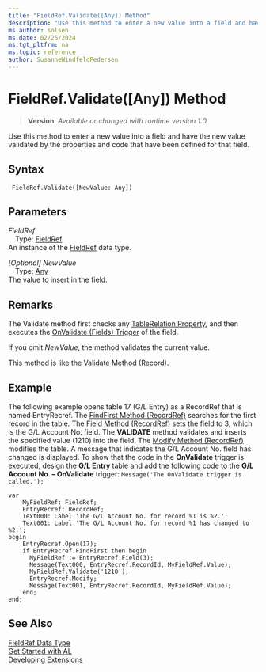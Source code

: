 ```yaml
---
title: "FieldRef.Validate([Any]) Method"
description: "Use this method to enter a new value into a field and have the new value validated by the properties and code that have been defined for that field."
ms.author: solsen
ms.date: 02/26/2024
ms.tgt_pltfrm: na
ms.topic: reference
author: SusanneWindfeldPedersen
---
```

[//]: # (START>DO_NOT_EDIT)
[//]: # (IMPORTANT:Do not edit any of the content between here and the END>DO_NOT_EDIT.)
[//]: # (Any modifications should be made in the .xml files in the ModernDev repo.)
# FieldRef.Validate([Any]) Method
> **Version**: _Available or changed with runtime version 1.0._

Use this method to enter a new value into a field and have the new value validated by the properties and code that have been defined for that field.


## Syntax
```AL
 FieldRef.Validate([NewValue: Any])
```
## Parameters
*FieldRef*  
&emsp;Type: [FieldRef](fieldref-data-type.md)  
An instance of the [FieldRef](fieldref-data-type.md) data type.  

*[Optional] NewValue*  
&emsp;Type: [Any](../any/any-data-type.md)  
The value to insert in the field.  



[//]: # (IMPORTANT: END>DO_NOT_EDIT)

## Remarks

The Validate method first checks any [TableRelation Property](../../properties/devenv-tablerelation-property.md), and then executes the [OnValidate \(Fields\) Trigger](../../triggers-auto/field/devenv-onvalidate-field-trigger.md) of the field.  

If you omit *NewValue*, the method validates the current value.  

This method is like the [Validate Method \(Record\)](../../methods-auto/record/record-validate-method.md).  

## Example

The following example opens table 17 \(G/L Entry\) as a RecordRef that is named EntryRecref. The [FindFirst Method \(RecordRef\)](../../methods-auto/recordref/recordref-findfirst-method.md) searches for the first record in the table. The [Field Method \(RecordRef\)](../../methods-auto/recordref/recordref-field-method.md) sets the field to 3, which is the G/L Account No. field. The **VALIDATE** method validates and inserts the specified value \(1210\) into the field. The [Modify Method \(RecordRef\)](../../methods-auto/recordref/recordref-modify-method.md) modifies the table. A message that indicates the G/L Account No. field has changed is displayed. To show that the code in the **OnValidate** trigger is executed, design the **G/L Entry** table and add the following code to the **G/L Account No. – OnValidate** trigger: `Message('The OnValidate trigger is called.');`  

```al
var
    MyFieldRef: FieldRef;
    EntryRecref: RecordRef;
    Text000: Label 'The G/L Account No. for record %1 is %2.';
    Text001: Label 'The G/L Account No. for record %1 has changed to %2.';
begin
    EntryRecref.Open(17);  
    if EntryRecref.FindFirst then begin  
      MyFieldRef := EntryRecref.Field(3);  
      Message(Text000, EntryRecref.RecordId, MyFieldRef.Value);  
      MyFieldRef.Validate('1210');  
      EntryRecref.Modify;  
      Message(Text001, EntryRecref.RecordId, MyFieldRef.Value);  
    end;  
end;
```  

## See Also

[FieldRef Data Type](fieldref-data-type.md)  
[Get Started with AL](../../devenv-get-started.md)  
[Developing Extensions](../../devenv-dev-overview.md)